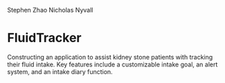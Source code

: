 Stephen Zhao
Nicholas Nyvall
# FluidTracker
Constructing an application to assist kidney stone patients with tracking their fluid intake. Key features include a customizable intake goal, an alert system, and an intake diary function.
